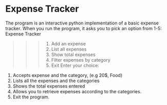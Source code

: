 # Expense Tracker
The program is an interactive python implementation of a basic expense tracker.
When you run the program, it asks you to pick an option from 1-5:
  Expense Tracker
>>> 1. Add an expense
>>> 2. List all expenses
>>> 3. Show total expenses
>>> 4. Filter expenses by category
>>> 5. Exit
>>> Enter your choice:

1. Accepts expense and the category, (e.g 20$, Food)
2. Lists all the expenses and the categories
3. Shows the total expenses entered
4. Allows you to retrieve expenses according to the categories.
5. Exit the program.
